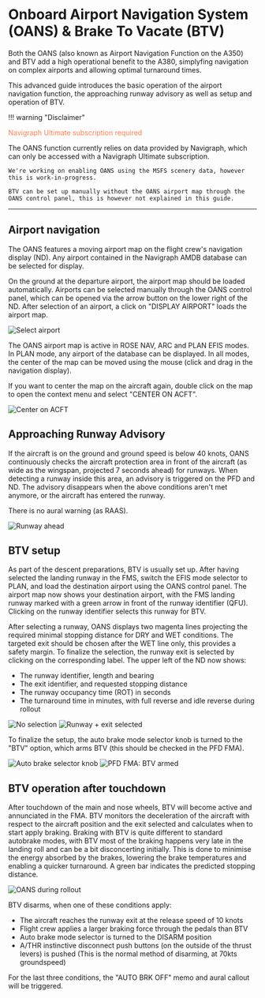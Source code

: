 # Onboard Airport Navigation System (OANS) & Brake To Vacate (BTV)

Both the OANS (also known as Airport Navigation Function on the A350) and BTV add a high operational benefit to the A380,
simplyfing navigation on complex airports and allowing optimal turnaround times.

This advanced guide introduces the basic operation of the airport navigation function, the approaching runway advisory as
well as setup and operation of BTV.

!!! warning "Disclaimer"
    <p style="color:coral;">Navigraph Ultimate subscription required</p>
    The OANS function currently relies on data provided by Navigraph, which can only be accessed with a Navigraph Ultimate
    subscription.

    We're working on enabling OANS using the MSFS scenery data, however this is work-in-progress.

    BTV can be set up manually without the OANS airport map through the OANS control panel, this is however not explained in this guide.

---

## Airport navigation

The OANS features a moving airport map on the flight crew's navigation display (ND). Any airport contained in the Navigraph
AMDB database can be selected for display.

On the ground at the departure airport, the airport map should be loaded automatically.
Airports can be selected manually through the OANS control panel, which can be opened via the arrow button on the lower
right of the ND. After selection of an airport, a click on "DISPLAY AIRPORT" loads the airport map.

![Select airport](../assets/advanced-guides/oans-btv/oans-cp-select-airport.png)

The OANS airport map is active in ROSE NAV, ARC and PLAN EFIS modes. In PLAN mode, any airport of the database can be displayed.
In all modes, the center of the map can be moved using the mouse (click and drag in the navigation display).

If you want to center the map on the aircraft again, double click on the map to open the context menu and select "CENTER ON ACFT".

![Center on ACFT](../assets/advanced-guides/oans-btv/oans-center-on-acft.png)

## Approaching Runway Advisory

If the aircraft is on the ground and ground speed is below 40 knots, OANS continuously checks the aircraft protection area
in front of the aircraft (as wide as the wingspan, projected 7 seconds ahead) for runways. When detecting a runway inside this
area, an advisory is triggered on the PFD and ND. The advisory disappears when the above conditions aren't met anymore, or
the aircraft has entered the runway.

There is no aural warning (as RAAS).

![Runway ahead](../assets/advanced-guides/oans-btv/oans-runway-ahead.png)

## BTV setup

As part of the descent preparations, BTV is usually set up. After having selected the landing runway in the FMS, switch
the EFIS mode selector to PLAN, and load the destination airport using the OANS control panel. The airport map now shows
your destination airport, with the FMS landing runway marked with a green arrow in front of the runway identifier (QFU).
Clicking on the runway identifier selects this runway for BTV.

After selecting a runway, OANS displays two magenta lines projecting the required minimal stopping distance for DRY and WET
conditions. The targeted exit should be chosen after the WET line only, this provides a safety margin. To finalize the
selection, the runway exit is selected by clicking on the corresponding label.
The upper left of the ND now shows:

- The runway identifier, length and bearing
- The exit identifier, and requested stopping distance
- The runway occupancy time (ROT) in seconds
- The turnaround time in minutes, with full reverse and idle reverse during rollout

![No selection](../assets/advanced-guides/oans-btv/btv-setup-no-selection.png)
![Runway + exit selected](../assets/advanced-guides/oans-btv/btv-setup-selected.png)

To finalize the setup, the auto brake mode selector knob is turned to the "BTV" option, which arms BTV (this should be
checked in the PFD FMA).

![Auto brake selector knob](../assets/advanced-guides/oans-btv/btv-abrk-selector.png)
![PFD FMA: BTV armed](../assets/advanced-guides/oans-btv/pfd-btv-armed.png)

## BTV operation after touchdown

After touchdown of the main and nose wheels, BTV will become active and annunciated in the FMA. BTV monitors the deceleration of the aircraft with respect to the aircraft position and the exit selected and calculates when to start apply braking.
Braking with BTV is quite different to standard autobrake modes, with BTV most of the braking happens very late in the landing roll and can be a bit disconcerting initially.
This is done to minimise the energy absorbed by the brakes, lowering the brake temperatures and enabling a quicker turnaround.
A green bar indicates the predicted stopping distance.

![OANS during rollout](../assets/advanced-guides/oans-btv/btv-active-stopbar.png)

BTV disarms, when one of these conditions apply:

- The aircraft reaches the runway exit at the release speed of 10 knots
- Flight crew applies a larger braking force through the pedals than BTV
- Auto brake mode selector is turned to the DISARM position
- A/THR instinctive disconnect push buttons (on the outside of the thrust levers) is pushed (This is the normal method of disarming, at 70kts groundspeed)

For the last three conditions, the "AUTO BRK OFF" memo and aural callout will be triggered.
